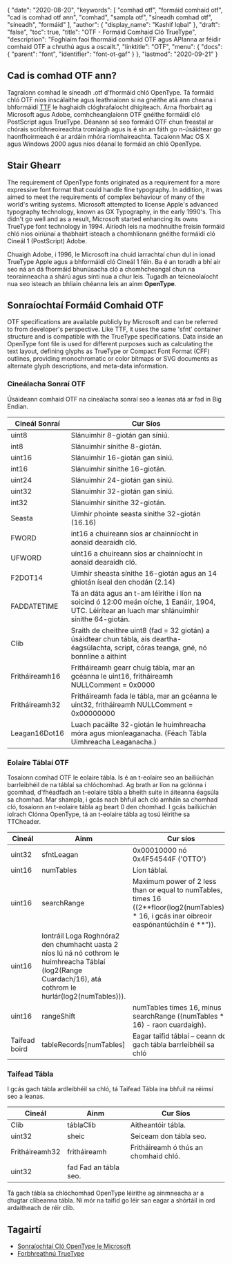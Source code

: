 {
  "date": "2020-08-20",
  "keywords": [
"comhad otf",
"formáid comhaid otf",
"cad is comhad otf ann",
"comhad",
"sampla otf",
"síneadh comhad otf",
"síneadh",
"formáid"
],
  "author": {
    "display_name": "Kashif Iqbal"
},
  "draft": "false",
  "toc": true,
  "title": "OTF - Formáid Comhaid Cló TrueType",
  "description": "Foghlaim faoi fhormáid comhaid OTF agus APIanna ar féidir comhaid OTF a chruthú agus a oscailt.",
  "linktitle": "OTF",
  "menu": {
    "docs": {
      "parent": "font",
      "identifier": "font-ot-gaf"
}
},
  "lastmod": "2020-09-21"
}

## Cad is comhad OTF ann?

Tagraíonn comhad le síneadh .otf d'fhormáid chló OpenType. Tá formáid chló OTF níos inscálaithe agus leathnaíonn sí na gnéithe atá ann cheana i bhformáidí [TTF](/font/ttf/) le haghaidh clóghrafaíocht dhigiteach. Arna fhorbairt ag Microsoft agus Adobe, comhcheanglaíonn OTF gnéithe formáidí cló PostScript agus TrueType. Déanann sé seo formáid OTF chun freastal ar chórais scríbhneoireachta tromlaigh agus is é sin an fáth go n-úsáidtear go haonfhoirmeach é ar ardáin mhóra ríomhaireachta. Tacaíonn Mac OS X agus Windows 2000 agus níos déanaí le formáid an chló OpenType.

## Stair Ghearr

The requirement of OpenType fonts originated as a requirement for a more expressive font format that could handle fine typography. In addition, it was aimed to meet the requirements of complex behaviour of many of the world's writing systems. Microsoft attempted to license Apple's advanced typography technology, known as GX Typography, in the early 1990's. This didn't go well and as a result, Microsoft started enhancing its owns TrueType font technology in 1994. Áiríodh leis na modhnuithe freisin formáid chló níos oiriúnaí a thabhairt isteach a chomhlíonann gnéithe formáidí cló Cineál 1 (PostScript) Adobe.

Chuaigh Adobe, i 1996, le Microsoft ina chuid iarrachtaí chun dul in ionad TrueType Apple agus a bhformáidí cló Cineál 1 féin. Ba é an toradh a bhí air seo ná an dá fhormáid bhunúsacha cló a chomhcheangal chun na teorainneacha a shárú agus síntí nua a chur leis. Tugadh an teicneolaíocht nua seo isteach an bhliain chéanna leis an ainm **OpenType**.

## Sonraíochtaí Formáid Comhaid OTF

OTF specifications are available publicly by Microsoft and can be referred to from developer's perspective. Like TTF, it uses the same 'sfnt' container structure and is compatible with the TrueType specifications. Data inside an OpenType font file is used for different purposes such as calculating the text layout, defining glyphs as TrueType or Compact Font Format (CFF) outlines, providing monochromatic or color bitmaps or SVG documents as alternate glyph descriptions, and meta-data information.

### Cineálacha Sonraí OTF
Úsáideann comhaid OTF na cineálacha sonraí seo a leanas atá ar fad in Big Endian.

|Cineál Sonraí| Cur Síos|
---|---|
|uint8| Slánuimhir 8-giotán gan síniú. ||
|int8| Slánuimhir sínithe 8-giotán.|
|uint16| Slánuimhir 16-giotán gan síniú. ||
|int16| Slánuimhir sínithe 16-giotán. ||
|uint24| Slánuimhir 24-giotán gan síniú. ||
|uint32| Slánuimhir 32-giotán gan síniú. ||
|int32| Slánuimhir sínithe 32-giotán. ||
|Seasta| Uimhir phointe seasta sínithe 32-giotán (16.16)|
|FWORD| int16 a chuireann síos ar chainníocht in aonaid dearaidh cló.|
|UFWORD| uint16 a chuireann síos ar chainníocht in aonaid dearaidh cló.|
|F2DOT14| Uimhir sheasta sínithe 16-giotán agus an 14 ghiotán íseal den chodán (2.14) ||
|FADDATETIME| Tá an dáta agus an t-am léirithe i líon na soicind ó 12:00 meán oíche, 1 Eanáir, 1904, UTC. Léirítear an luach mar shlánuimhir sínithe 64-giotán.|
|Clib| Sraith de cheithre uint8 (fad = 32 giotán) a úsáidtear chun tábla, ais deartha-éagsúlachta, script, córas teanga, gné, nó bonnlíne a aithint |
|Fritháireamh16| Fritháireamh gearr chuig tábla, mar an gcéanna le uint16, fritháireamh NULLComment = 0x0000|
|Fritháireamh32| Fritháireamh fada le tábla, mar an gcéanna le uint32, fritháireamh NULLComment = 0x00000000|
|Leagan16Dot16| Luach pacáilte 32-giotán le huimhreacha móra agus mionleaganacha. (Féach Tábla Uimhreacha Leaganacha.)|

### Eolaire Táblaí OTF

Tosaíonn comhad OTF le eolaire tábla. Is é an t-eolaire seo an bailiúchán barrleibhéil de na táblaí sa chlóchomhad. Ag brath ar líon na gclónna i gcomhad, d'fhéadfadh an t-eolaire tábla a bheith suite in áiteanna éagsúla sa chomhad. Mar shampla, i gcás nach bhfuil ach cló amháin sa chomhad cló, tosaíonn an t-eolaire tábla ag beart 0 den chomhad. I gcás bailiúchán iolrach Clónna OpenType,
tá an t-eolaire tábla ag tosú léirithe sa TTCheader.

|Cineál |Ainm |Cur síos|
---|---|---|
|uint32 |sfntLeagan| 0x00010000 nó 0x4F54544F ('OTTO') |
|uint16| numTables |Líon táblaí.|
|uint16|	searchRange	|Maximum power of 2 less than or equal to numTables, times 16 ((2\**floor(log2(numTables))) * 16, i gcás inar oibreoir easpónantúcháin é **”)).|
|uint16 |Iontráil Loga Roghnóra2 den chumhacht uasta 2 níos lú ná nó cothrom le huimhreacha Táblaí (log2(Range Cuardach/16), atá cothrom le hurlár(log2(numTables))).|
|uint16	|rangeShift	|numTables times 16, minus searchRange ((numTables * 16) - raon cuardaigh).|
|Taifead boird| tableRecords[numTables] |Eagar taifid táblaí – ceann do gach tábla barrleibhéil sa chló|


### Taifead Tábla

I gcás gach tábla ardleibhéil sa chló, tá Taifead Tábla ina bhfuil na réimsí seo a leanas.

|Cineál| Ainm| Cur Síos|
---|---|---|
|Clib| táblaClib| Aitheantóir tábla.|
|uint32| sheic | Seiceam don tábla seo.|
|Fritháireamh32| fritháireamh| Fritháireamh ó thús an chomhaid chló.|
|uint32| fad Fad an tábla seo.|

Tá gach tábla sa chlóchomhad OpenType léirithe ag ainmneacha ar a dtugtar clibeanna tábla. Ní mór na taifid go léir san eagar a shórtáil in ord ardaitheach de réir clib.

## Tagairtí
 * [Sonraíochtaí Cló OpenType le Microsoft](https://learn.microsoft.com/en-us/typography/opentype/spec/overview)
 * [Forbhreathnú TrueType](https://learn.microsoft.com/en-us/typography/truetype/)

